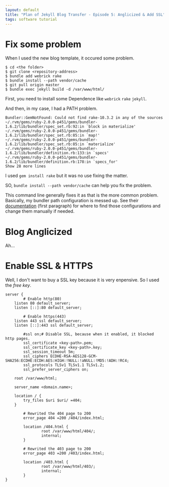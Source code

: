 ```yaml
---
layout: default
title: "Plan of Jekyll Blog Transfer - Episode 5: Anglicized & Add SSL"
tags: software tutorial
---
```


# Fix some problem

When I used the new blog template, it occured some problem.

```shell
$ cd <the folder>
$ git clone <repository-address>
$ bundle add webrick rake
$ bundle install --path vendor/cache
$ git pull origin master
$ bundle exec jekyll build -d /var/www/html/
```

First, you need to install some Dependence like `webrick` `rake` `jekyll`.

And then, in my case, I had a PATH problem.

```
Bundler::GemNotFound: Could not find rake-10.3.2 in any of the sources
~/.rvm/gems/ruby-2.0.0-p451/gems/bundler-1.6.2/lib/bundler/spec_set.rb:92:in `block in materialize'
~/.rvm/gems/ruby-2.0.0-p451/gems/bundler-1.6.2/lib/bundler/spec_set.rb:85:in `map!'
~/.rvm/gems/ruby-2.0.0-p451/gems/bundler-1.6.2/lib/bundler/spec_set.rb:85:in `materialize'
~/.rvm/gems/ruby-2.0.0-p451/gems/bundler-1.6.2/lib/bundler/definition.rb:133:in `specs'
~/.rvm/gems/ruby-2.0.0-p451/gems/bundler-1.6.2/lib/bundler/definition.rb:178:in `specs_for'
Show 28 more lines
```

I used `gem install rake` but it was no use fixing the matter.

SO, `bundle install --path vendor/cache` can help you fix the problem.

This command line generally fixes it as that is the more common problem. Basically, my bundler path configuration is messed up. See their [documentation](https://bundler.io/v1.11/man/bundle-config.1.html) (first paragraph) for where to find those configurations and change them manually if needed.

# Blog Anglicized

Ah...

# Enable SSL & HTTPS

Well, I don't want to buy a SSL key because it is very enpensive. So I used the *free key*.

```shell
server {
        # Enable http(80)
	listen 80 default_server;     
	listen [::]:80 default_server;

        # Enable https(443)
	listen 443 ssl default_server;
	listen [::]:443 ssl default_server;

        #ssl on;# Disable SSL, because when it enabled, it blocked http pages.
        ssl_certificate <key-path>.pem;
        ssl_certificate_key <key-path>.key;
        ssl_session_timeout 5m;
        ssl_ciphers ECDHE-RSA-AES128-GCM-SHA256:ECDHE:ECDH:AES:HIGH:!NULL:!aNULL:!MD5:!ADH:!RC4;
        ssl_protocols TLSv1 TLSv1.1 TLSv1.2;
        ssl_prefer_server_ciphers on;

	root /var/www/html;

	server_name <domain.name>;

	location / {
		try_files $uri $uri/ =404;
	}

        # Rewrited the 404 page to 200
        error_page 404 =200 /404/index.html;

        location /404.html {
                root /var/www/html/404/;
                internal;
        }        

        # Rewrited the 403 page to 200
        error_page 403 =200 /403/index.html;

        location /403.html {
                root /var/www/html/403/;
                internal;
        }
}
```

